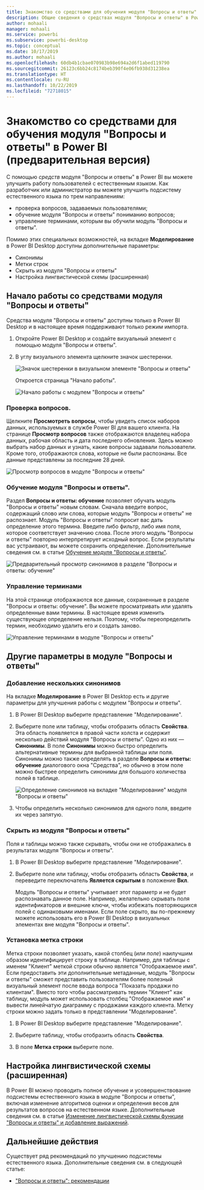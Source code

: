 ```yaml
---
title: Знакомство со средствами для обучения модуля "Вопросы и ответы" в Power BI (предварительная версия)
description: Общие сведения о средствах модуля "Вопросы и ответы" в Power BI
author: mohaali
manager: mohaali
ms.service: powerbi
ms.subservice: powerbi-desktop
ms.topic: conceptual
ms.date: 10/17/2019
ms.author: mohaali
ms.openlocfilehash: 60db4b1cbae070983b98e694a2d6f1abed119790
ms.sourcegitcommit: 26123c6bb24c8174beb390f4e06fb938d31238ea
ms.translationtype: HT
ms.contentlocale: ru-RU
ms.lasthandoff: 10/22/2019
ms.locfileid: "72718015"
---
```

# <a name="intro-to-qa-tooling-to-train-power-bi-qa-preview"></a>Знакомство со средствами для обучения модуля "Вопросы и ответы" в Power BI (предварительная версия)

С помощью *средств* модуля "Вопросы и ответы" в Power BI вы можете улучшить работу пользователей с естественным языком. Как разработчик или администратор вы можете улучшить подсистему естественного языка по трем направлениям: 

- проверка вопросов, задаваемых пользователями;
- обучение модуля "Вопросы и ответы" пониманию вопросов;
- управление терминами, которым вы обучили модуль "Вопросы и ответы".

Помимо этих специальных возможностей, на вкладке **Моделирование** в Power BI Desktop доступны дополнительные параметры:  

- Синонимы
- Метки строк
- Скрыть из модуля "Вопросы и ответы"
- Настройка лингвистической схемы (расширенная)

## <a name="get-started-with-qa-tooling"></a>Начало работы со средствами модуля "Вопросы и ответы"

Средства модуля "Вопросы и ответы" доступны только в Power BI Desktop и в настоящее время поддерживают только режим импорта.

1. Откройте Power BI Desktop и создайте визуальный элемент с помощью модуля "Вопросы и ответы". 
2. В углу визуального элемента щелкните значок шестеренки. 

    ![Значок шестеренки в визуальном элементе "Вопросы и ответы"](media/qna-visual-gear.png)

    Откроется страница "Начало работы".  

    ![Начало работы с модулем "Вопросы и ответы"](media/qna-tooling-dialog.png)

### <a name="review-questions"></a>Проверка вопросов.

Щелкните **Просмотреть вопросы**, чтобы увидеть список наборов данных, используемых в службе Power BI для вашего клиента. На странице **Просмотр вопросов** также отображаются владелец набора данных, рабочая область и дата последнего обновления. Здесь можно выбрать набор данных и узнать, какие вопросы задавали пользователи. Кроме того, отображаются слова, которые не были распознаны. Все данные представлены за последние 28 дней.

![Просмотр вопросов в модуле "Вопросы и ответы"](media/qna-tooling-review-questions.png)

### <a name="teach-qa"></a>Обучение модуля "Вопросы и ответы".

Раздел **Вопросы и ответы: обучение** позволяет обучать модуль "Вопросы и ответы" новым словам. Сначала введите вопрос, содержащий слово или слова, которые модуль "Вопросы и ответы" не распознает. Модуль "Вопросы и ответы" попросит вас дать определение этого термина. Введите либо фильтр, либо имя поля, которое соответствует значению слова. После этого модуль "Вопросы и ответы" повторно интерпретирует исходный вопрос. Если результаты вас устраивают, вы можете сохранить определение. Дополнительные сведения см. в статье [Обучение модуля "Вопросы и ответы"](q-and-a-tooling-teach-q-and-a.md).

![Предварительный просмотр синонимов в разделе "Вопросы и ответы: обучение"](media/qna-tooling-teach-fixpreview.png)

### <a name="manage-terms"></a>Управление терминами

На этой странице отображаются все данные, сохраненные в разделе "Вопросы и ответы: обучение". Вы можете просматривать или удалять определенные вами термины. В настоящее время изменить существующее определение нельзя. Поэтому, чтобы переопределить термин, необходимо удалить его и создать заново.

![Управление терминами в модуле "Вопросы и ответы"](media/qna-manage-terms.png)

## <a name="other-qa-settings"></a>Другие параметры в модуле "Вопросы и ответы"

### <a name="bulk-synonyms"></a>Добавление нескольких синонимов

На вкладке **Моделирование** в Power BI Desktop есть и другие параметры для улучшения работы с модулем "Вопросы и ответы". 

1. В Power BI Desktop выберите представление "Моделирование".

2. Выберите поле или таблицу, чтобы отобразить область **Свойства**.  Эта область появляется в правой части холста и содержит несколько действий модуля "Вопросы и ответы". Одно из них — **Синонимы**. В поле **Синонимы** можно быстро определить альтернативные термины для выбранной таблицы или поля. Синонимы можно также определять в разделе **Вопросы и ответы: обучение** диалогового окна "Средства", но обычно в этом поле можно быстрее определить синонимы для большого количества полей в таблице.

    ![Определение синонимов на вкладке "Моделирование" модуля "Вопросы и ответы"](media/qna-modelling-pane-synonyms.png)

3. Чтобы определить несколько синонимов для одного поля, введите их через запятую.

### <a name="hide-from-qa"></a>Скрыть из модуля "Вопросы и ответы"

Поля и таблицы можно также скрывать, чтобы они не отображались в результатах модуля "Вопросы и ответы". 

1. В Power BI Desktop выберите представление "Моделирование".

2. Выберите поле или таблицу, чтобы отобразить область **Свойства**, и переведите переключатель **Является скрытым** в положение **Вкл**.

    Модуль "Вопросы и ответы" учитывает этот параметр и не будет распознавать данное поле. Например, желательно скрывать поля идентификаторов и внешние ключи, чтобы избежать повторяющихся полей с одинаковыми именами. Если поле скрыто, вы по-прежнему можете использовать его в Power BI Desktop в визуальных элементах вне модуля "Вопросы и ответы".

### <a name="set-a-row-label"></a>Установка метка строки

Метка строки позволяет указать, какой столбец (или *поле*) наилучшим образом идентифицирует строку в таблице. Например, для таблицы с именем "Клиент" меткой строки обычно является "Отображаемое имя". Если предоставить эти дополнительные метаданные, модуль "Вопросы и ответы" сможет представить пользователям более полезный визуальный элемент после ввода вопроса "Показать продажи по клиентам". Вместо того чтобы рассматривать термин "Клиент" как таблицу, модуль может использовать столбец "Отображаемое имя" и вывести линейчатую диаграмму с продажами каждого клиента. Метку строки можно задать только в представлении "Моделирование". 

1. В Power BI Desktop выберите представление "Моделирование".

2. Выберите таблицу, чтобы отобразить область **Свойства**.

3. В поле **Метка строки** выберите поле.

## <a name="configure-the-linguistic-schema-advanced"></a>Настройка лингвистической схемы (расширенная)

В Power BI можно проводить полное обучение и усовершенствование подсистемы естественного языка в модуле "Вопросы и ответы", включая изменение алгоритмов оценки и определения весов для результатов вопросов на естественном языке. Дополнительные сведения см. в статье [Изменение лингвистической схемы функции "Вопросы и ответы" и добавление выражений](q-and-a-tooling-advanced.md).

## <a name="next-steps"></a>Дальнейшие действия

Существует ряд рекомендаций по улучшению подсистемы естественного языка. Дополнительные сведения см. в следующей статье:

* ["Вопросы и ответы": рекомендации](q-and-a-best-practices.md)
